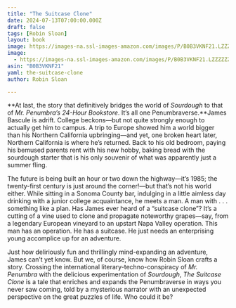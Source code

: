 ```yaml
---
title: "The Suitcase Clone"
date: 2024-07-13T07:00:00.000Z
draft: false
tags: [Robin Sloan]
layout: book
image: https://images-na.ssl-images-amazon.com/images/P/B0B3VKNF21.LZZZZZZZ.jpg
image: 
  - https://images-na.ssl-images-amazon.com/images/P/B0B3VKNF21.LZZZZZZZ.jpg
asin: "B0B3VKNF21"
yaml: the-suitcase-clone
author: Robin Sloan

---
```


**At last, the story that definitively bridges the world of *Sourdough* to that of *Mr. Penumbra’s 24\-Hour Bookstore*. It’s all one Penumbraverse.**James Bascule is adrift. College beckons—but not quite strongly enough to actually get him to campus. A trip to Europe showed him a world bigger than his Northern California upbringing—and yet, one broken heart later, Northern California is where he’s returned. Back to his old bedroom, paying his bemused parents rent with his new hobby, baking bread with the sourdough starter that is his only souvenir of what was apparently just a summer fling.  
  
The future is being built an hour or two down the highway—it’s 1985; the twenty\-first century is just around the corner!—but that’s not his world either. While sitting in a Sonoma County bar, indulging in a little aimless day drinking with a junior college acquaintance, he meets a man. A man with . . . something like a plan. Has James ever heard of a “suitcase clone”? It’s a cutting of a vine used to clone and propagate noteworthy grapes—say, from a legendary European vineyard to an upstart Napa Valley operation. This man has an operation. He has a suitcase. He just needs an enterprising young accomplice up for an adventure.  
  
Just how deliriously fun and thrillingly mind\-expanding an adventure, James can’t yet know. But we, of course, know how Robin Sloan crafts a story. Crossing the international literary\-techno\-conspiracy of *Mr. Penumbra* with the delicious experimentation of *Sourdough*, *The Suitcase Clone* is a tale that enriches and expands the Penumbraverse in ways you never saw coming, told by a mysterious narrator with an unexpected perspective on the great puzzles of life. Who could it be?